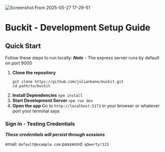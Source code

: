 

![Screenshot From 2025-05-27 17-29-51](https://github.com/user-attachments/assets/2397299a-ab76-4014-9625-f7fc92c0c60b)


# Buckit - Development Setup Guide

## Quick Start
Follow these steps to run locally:
***Note*** - The express server runs by default on port 9000

1. **Clone the repository**
   ```
   git clone https://github.com/juliankane/buckit.git
   cd path/to/buckit
   ```
2. **Install Dependencies**
  `npm install`
4. **Start Development Server**
  `npm run dev`
6. **Open the app**
   Go to `http://localhost:5173` in your browser or whatever port your terminal says



### Sign In - Testing Credentials
  ***These credentials will persist through sessions***

  email: `default@example.com`
  password: `qQwerty!123`
  
  
